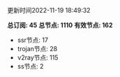 更新时间2022-11-19 18:49:32

**总订阅: 45**
**总节点: 1110**
**有效节点: 162**
- ssr节点: 17
- trojan节点: 28
- v2ray节点: 115
- ss节点: 2
